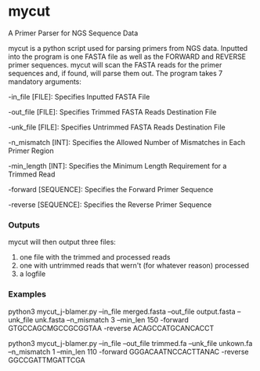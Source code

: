 # mycut
A Primer Parser for NGS Sequence Data


mycut is a python script used for parsing primers from NGS data.  Inputted into the program is one FASTA file as well as the FORWARD and REVERSE primer sequences.  mycut will scan the FASTA reads for the primer sequences and, if found, will parse them out. The program takes 7 mandatory arguments:

  -in_file [FILE]: Specifies Inputted FASTA File

  -out_file [FILE]: Specifies Trimmed FASTA Reads Destination File

  -unk_file [FILE]: Specifies Untrimmed FASTA Reads Destination File

  -n_mismatch [INT]: Specifies the Allowed Number of Mismatches in Each Primer Region

  -min_length [INT]: Specifies the Minimum Length Requirement for a Trimmed Read

  -forward [SEQUENCE]: Specifies the Forward Primer Sequence

  -reverse [SEQUENCE]: Specifies the Reverse Primer Sequence



### Outputs
mycut will then output three files: 

  1. one file with the trimmed and processed reads
  2. one with untrimmed reads that wern't (for whatever reason) processed
  3. a logfile
  
 


### Examples

python3 mycut_j-blamer.py –in_file merged.fasta  –out_file output.fasta –unk_file unk.fasta –n_mismatch 3 –min_len 150 -forward GTGCCAGCMGCCGCGGTAA  -reverse ACAGCCATGCANCACCT

python3 mycut_j-blamer.py –in_file  –out_file trimmed.fa –unk_file unkown.fa –n_mismatch 1 –min_len 110 -forward GGGACAATNCCACTTANAC -reverse GGCCGATTMGATTCGA
